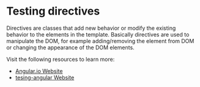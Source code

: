 # Testing directives

Directives are classes that add new behavior or modify the existing behavior to the elements in the template. Basically directives are used to manipulate the DOM, for example adding/removing the element from DOM or changing the appearance of the DOM elements.

Visit the following resources to learn more:

- [Angular.io Website](https://angular.io/guide/testing-attribute-directives)
- [tesing-angular Website](https://testing-angular.com/testing-directives/)

